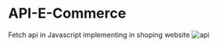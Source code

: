 # API-E-Commerce
Fetch api in Javascript implementing in shoping website 
![api](https://github.com/Anand3125/API-E-Commerce/assets/124582976/82890134-6c06-472d-bfc5-674e81c61eb7)

